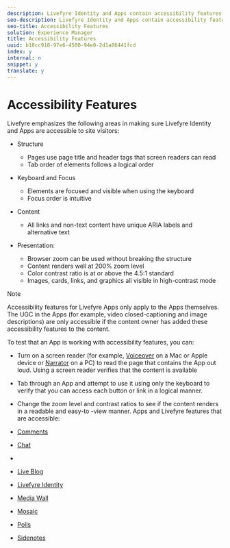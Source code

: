 ```yaml
---
description: Livefyre Identity and Apps contain accessibility features to allow all site visitors to interact with content, including those who may use screen readers and other assistive devices.
seo-description: Livefyre Identity and Apps contain accessibility features to allow all site visitors to interact with content, including those who may use screen readers and other assistive devices.
seo-title: Accessibility Features
solution: Experience Manager
title: Accessibility Features
uuid: b18cc918-97e6-4500-94e0-2d1a86441fcd
index: y
internal: n
snippet: y
translate: y
---
```


# Accessibility Features

Livefyre emphasizes the following areas in making sure Livefyre Identity and Apps are accessible to site visitors:

* Structure
    * Pages use page title and header tags that screen readers can read
    * Tab order of elements follows a logical order


* Keyboard and Focus
    * Elements are focused and visible when using the keyboard
    * Focus order is intuitive

* Content
    * All links and non-text content have unique ARIA labels and alternative text

* Presentation:

    * Browser zoom can be used without breaking the structure
    * Content renders well at 200% zoom level
    * Color contrast ratio is at or above the 4.5:1 standard
    * Images, cards, links, and graphics all visible in high-contrast mode


>[!NOTE]
>
>Accessibility features for Livefyre Apps only apply to the Apps themselves. The UGC in the Apps (for example, video closed-captioning and image descriptions) are only accessible if the content owner has added these accessibility features to the content.

To test that an App is working with accessibility features, you can:

* Turn on a screen reader (for example, [Voiceover](https://www.apple.com/accessibility/mac/vision/) on a Mac or Apple device or [Narrator](https://www.microsoft.com/en-us/accessibility/windows) on a PC) to read the page that contains the App out loud. Using a screen reader verifies that the content is available
* Tab through an App and attempt to use it using only the keyboard to verify that you can access each button or link in a logical manner.
* Change the zoom level and contrast ratios to see if the content renders in a readable and easy-to -view manner.
Apps and Livefyre features that are accessible:

* [Comments](c_comments_app.md#c_comments_app)
* [Chat](c_chat_app.md#c_chat_app)
* [](c_filmstrip_app.md#concept_jpc_n2j_jbb)
* [Live Blog](c_liveblog_app.md#c_liveblog_app)
* [Livefyre Identity](c_about_identity_integration.md#t_about_identity_integration)
* [Media Wall](c_media_wall_app.md#c_media_wall_app)
* [Mosaic](c_mosaic_app.md#c_mosaic_app)
* [Polls](c_polls_app.md#c_polls_app)
* [Sidenotes](c_sidenotes_app.md#c_sidenotes_app)

